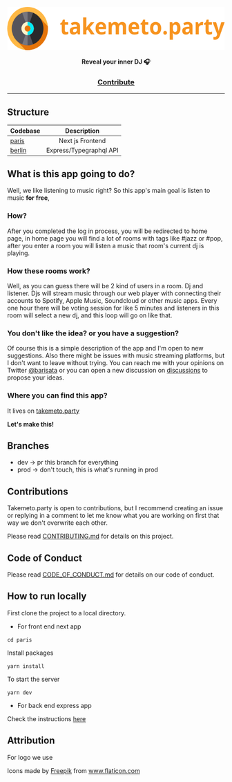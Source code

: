 <a href="https://takemeto.party"><p align="center">
<img height=100 src="./assets/takemeto-party.svg"/>

</p></a>
<p align="center">
  <strong>Reveal your inner DJ 🎧</strong>
</p>

<h3 align="center">
  <a href="https://github.com/atabariscanalp/takemeto.party/blob/dev/CONTRIBUTING.md">Contribute</a>
</h3>

---

## Structure
| Codebase              |      Description          |
| :-------------------- | :-----------------------: |
| [paris](paris)        | Next js Frontend          |
| [berlin](berlin)      | Express/Typegraphql API   |


## What is this app going to do?

Well, we like listening to music right? 
So this app's main goal is listen to music **for free**,

### How?

After you completed the log in process, you will be redirected to home page,
in home page you will find a lot of rooms with tags like #jazz or #pop,
after you enter a room you will listen a music that room's current dj is playing.

### How these rooms work?

Well, as you can guess there will be 2 kind of users in a room. Dj and listener. Djs will stream music through our web player with connecting their accounts to Spotify, Apple Music, Soundcloud or other music apps. Every one hour there will be voting session for like 5 minutes and listeners in this room will select a new dj, and this loop will go on like that.

### You don't like the idea? or you have a suggestion?

Of course this is a simple description of the app and I'm open to new suggestions. Also there might be issues with music streaming platforms, but I don't want to leave without trying. You can reach me with your opinions on Twitter [@barisata](https://twitter.com/barisata11) or you can open a new discussion on [discussions](https://github.com/atabariscanalp/takemeto.party/discussions) to propose your ideas.

### Where you can find this app?

It lives on [takemeto.party](https://takemeto.party)


**Let's make this!**

## Branches

- dev -> pr this branch for everything
- prod -> don't touch, this is what's running in prod

## Contributions

Takemeto.party is open to contributions, but I recommend creating an issue or replying in a comment to let me know what you are working on first that way we don't overwrite each other.

Please read [CONTRIBUTING.md](https://github.com/atabariscanalp/takemeto.party/blob/dev/CONTRIBUTING.md) for details on this project.

## Code of Conduct

Please read [CODE_OF_CONDUCT.md](https://github.com/atabariscanalp/takemeto.party/blob/dev/CODE_OF_CONDUCT.md) for details on our code of conduct.

## How to run locally


First clone the project to a local directory.

* For front end next app


```
cd paris
```
Install packages
```
yarn install
```
To start the server
```
yarn dev
```

* For back end express app

Check the instructions [here](berlin/README.md)


## Attribution

For logo we use <div>Icons made by <a href="https://www.freepik.com" title="Freepik">Freepik</a> from <a href="https://www.flaticon.com/" title="Flaticon">www.flaticon.com</a></div>
